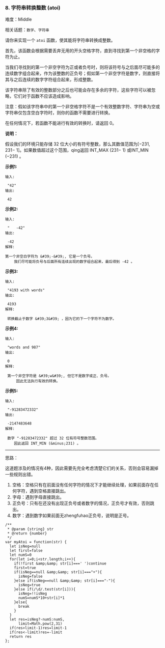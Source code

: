 ### 8. 字符串转换整数 (atoi)

难度：Middle

相关话题：`数学`、`字符串`

请你来实现一个 `atoi` 函数，使其能将字符串转换成整数。



首先，该函数会根据需要丢弃无用的开头空格字符，直到寻找到第一个非空格的字符为止。



当我们寻找到的第一个非空字符为正或者负号时，则将该符号与之后面尽可能多的连续数字组合起来，作为该整数的正负号；假如第一个非空字符是数字，则直接将其与之后连续的数字字符组合起来，形成整数。



该字符串除了有效的整数部分之后也可能会存在多余的字符，这些字符可以被忽略，它们对于函数不应该造成影响。



注意：假如该字符串中的第一个非空格字符不是一个有效整数字符、字符串为空或字符串仅包含空白字符时，则你的函数不需要进行转换。



在任何情况下，若函数不能进行有效的转换时，请返回 0。



**说明：** 



假设我们的环境只能存储 32 位大小的有符号整数，那么其数值范围为[&minus;231, 231&minus; 1]。如果数值超过这个范围，qing返回 INT_MAX (231&minus; 1) 或INT_MIN (&minus;231) 。



**示例1:** 



```
输入:

 "42"
输出:

 42
```


**示例2:** 



```
输入:

 "   -42"
输出:

 -42
解释:

第一个非空白字符为 &#39;-&#39;, 它是一个负号。
    我们尽可能将负号与后面所有连续出现的数字组合起来，最后得到 -42 。
```


**示例3:** 



```
输入:

 "4193 with words"
输出:

 4193
解释:

 转换截止于数字 &#39;3&#39; ，因为它的下一个字符不为数字。
```


**示例4:** 



```
输入:

 "words and 987"
输出:

 0
解释:

 第一个非空字符是 &#39;w&#39;, 但它不是数字或正、负号。
     因此无法执行有效的转换。
```


**示例5:** 



```
输入:

 "-91283472332"
输出:

 -2147483648
解释:

 数字 "-91283472332" 超过 32 位有符号整数范围。 
    因此返回 INT_MIN (&minus;231) 。
```



-----

思路：

这道题涉及的情况有4种，因此需要先完全考虑清楚它们的关系，否则会容易漏掉一些规则出错。

1. 空格：空格只有在前面没有任何字符的情况下才能继续处理，如果前面存在任何字符，遇到空格直接跳出。
2. 字母：遇到字母直接跳出。
3. 正负号：只有在还没有出现正负号或者数字的情况，正负号才有效，否则跳出。
4. 数字：遇到数字如果前面无zhengfuhao正负号，说明是正号。
```
/**
 * @param {string} str
 * @return {number}
 */
var myAtoi = function(str) {
  let isNeg=null
  let first=false
  let numS=0
  for(let i=0;i<str.length;i++){
    if(!first &amp;&amp; str[i]===' ')continue
    first=true
    if(isNeg==null &amp;&amp; str[i]==="+"){
      isNeg=false
    }else if(isNeg==null &amp;&amp; str[i]==="-"){
      isNeg=true
    }else if(/\d/.test(str[i])){
      isNeg=!!isNeg
      numS=numS*10+str[i]*1
    }else{
      break
    }
  }
  let res=isNeg?-numS:numS,
      limit=Math.pow(2,31)
  if(res>limit-1)res=limit-1
  if(res<-limit)res=-limit
  return res
};
```

